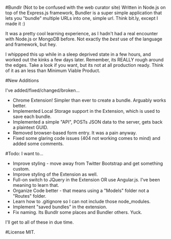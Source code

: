 #Bundlr (Not to be confused with the web curator site)
Written in Node.js on top of the Express.js framework, Bundler is a super simple application that lets you "bundle" multiple URLs into one, simple url. Think bit.ly, except I made it :)

It was a pretty cool learning experience, as I hadn't had a real encounter with Node.js or MongoDB before. Not exactly the *best* use of the language and framework, but hey. 

I whippped this up while in a sleep deprived state in a few hours, and worked out the kinks a few days later. Remember, its REALLY rough around the edges. Take a look if you want, but its not at all production ready. Think of it as an less than Minimum Viable Product. 

#New Additions

I've added/fixed/changed/broken...

+ Chrome Extension! Simpler than ever to create a bundle. Arguably works better. 
+ Implemented Local Storage support in the Extension, which is used to save each bundle. 
+ Implemented a simple "API", POSTs JSON data to the server, gets back a plaintext GUID. 
+ Removed browser-based form entry. It was a pain anyway. 
+ Fixed some glaring code issues (404 not working comes to mind) and added some comments. 

#Todo:
I want to...

* Improve styling - move away from Twitter Bootstrap and get something custom. 
* Improve styling of the Extension as well. 
* Full-on switch to JQuery in the Extension OR use Angular.js. I've been meaning to learn that. 
* Organize Code better - that means using a "Models" folder not a "Routes" folder. 
* Learn how to .gitignore so I can not include those node_modules. 
* Implement "saved bundles" in the extension. 
* Fix naming. Its Bundlr some places and Bundler others. Yuck. 

I'll get to all of these in due time. 

#License
MIT. 
